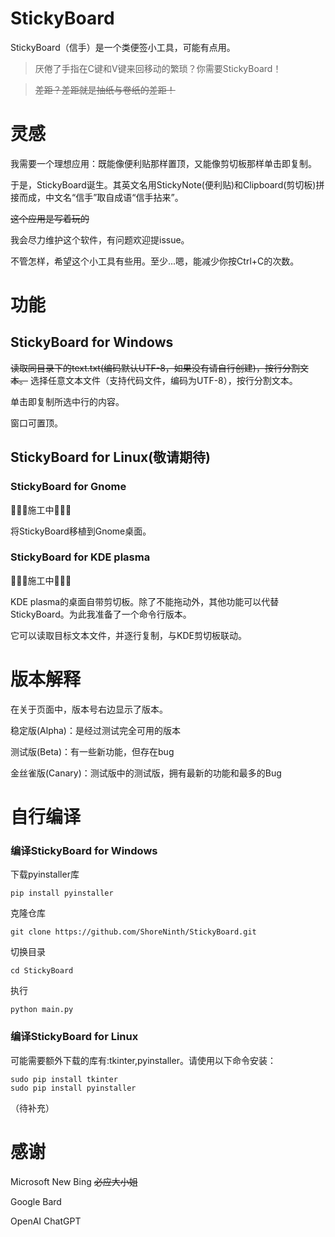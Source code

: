 # StickyBoard
StickyBoard（信手）是一个类便签小工具，可能有点用。

> 厌倦了手指在C键和V键来回移动的繁琐？你需要StickyBoard！

> ~~差距？差距就是抽纸与卷纸的差距！~~

# 灵感
我需要一个理想应用：既能像便利贴那样置顶，又能像剪切板那样单击即复制。

于是，StickyBoard诞生。其英文名用StickyNote(便利贴)和Clipboard(剪切板)拼接而成，中文名“信手”取自成语“信手拈来”。

~~这个应用是写着玩的~~

我会尽力维护这个软件，有问题欢迎提issue。

不管怎样，希望这个小工具有些用。至少...嗯，能减少你按Ctrl+C的次数。

# 功能

## StickyBoard for Windows

~~读取同目录下的text.txt(编码默认UTF-8，如果没有请自行创建)，按行分割文本。~~
选择任意文本文件（支持代码文件，编码为UTF-8），按行分割文本。

单击即复制所选中行的内容。

窗口可置顶。

## StickyBoard for Linux(敬请期待)

### StickyBoard for Gnome

🚧🚧🚧施工中🚧🚧🚧

将StickyBoard移植到Gnome桌面。

### StickyBoard for KDE plasma 

🚧🚧🚧施工中🚧🚧🚧

KDE plasma的桌面自带剪切板。除了不能拖动外，其他功能可以代替StickyBoard。为此我准备了一个命令行版本。

它可以读取目标文本文件，并逐行复制，与KDE剪切板联动。

# 版本解释

在关于页面中，版本号右边显示了版本。

稳定版(Alpha)：是经过测试完全可用的版本

测试版(Beta)：有一些新功能，但存在bug

金丝雀版(Canary)：测试版中的测试版，拥有最新的功能和最多的Bug

# 自行编译

### 编译StickyBoard for Windows

下载pyinstaller库
```
pip install pyinstaller
```
克隆仓库

```
git clone https://github.com/ShoreNinth/StickyBoard.git
```
切换目录
```
cd StickyBoard
```
执行
```
python main.py
```

### 编译StickyBoard for Linux

可能需要额外下载的库有:tkinter,pyinstaller。请使用以下命令安装：

```
sudo pip install tkinter
sudo pip install pyinstaller
```

（待补充）


# 感谢
Microsoft New Bing ~~必应大小姐~~

Google Bard

OpenAI ChatGPT
